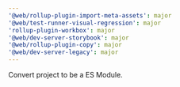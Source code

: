 ```yaml
---
'@web/rollup-plugin-import-meta-assets': major
'@web/test-runner-visual-regression': major
'rollup-plugin-workbox': major
'@web/dev-server-storybook': major
'@web/rollup-plugin-copy': major
'@web/dev-server-legacy': major
---
```


Convert project to be a ES Module.
